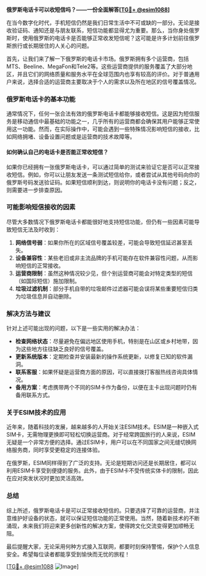 **俄罗斯电话卡可以收短信吗？——一份全面解答[[TG💪+ @esim1088](https://t.me/s/esim1088)]**

在当今数字化时代，手机短信仍然是我们日常生活中不可或缺的一部分。无论是接收验证码、通知还是与朋友联系，短信功能都显得尤为重要。那么，当你身处俄罗斯时，使用俄罗斯的电话卡是否能够正常收发短信呢？这可能是许多计划前往俄罗斯旅行或长期居住的人关心的问题。

首先，让我们来了解一下俄罗斯的电话卡市场。俄罗斯拥有多个运营商，包括MTS、Beeline、MegaFon和Tele2等。这些运营商提供的服务覆盖了大部分地区，并且它们的网络质量和服务水平在全球范围内也享有较高的评价。对于普通用户来说，选择合适的运营商主要取决于个人的需求以及所在地区的信号覆盖情况。

### **俄罗斯电话卡的基本功能**

通常情况下，任何一张合法有效的俄罗斯电话卡都能够接收短信。这是因为短信服务是移动通信中最基础的功能之一，几乎所有的运营商都会确保其用户能够正常使用这一功能。然而，在实际操作中，可能会遇到一些特殊情况影响短信的接收，比如网络拥堵、设备设置问题或是运营商的技术故障等。

#### **如何确认自己的电话卡是否能正常收短信？**
如果你已经拥有一张俄罗斯电话卡，可以通过简单的测试来验证它是否可以正常接收短信。例如，你可以让朋友发送一条测试短信给你，或者尝试从其他号码向你的俄罗斯号码发送验证码。如果短信顺利到达，则说明你的电话卡没有问题；反之，则需要进一步排查原因。

### **可能影响短信接收的因素**

尽管大多数情况下俄罗斯电话卡都能很好地支持短信功能，但仍有一些因素可能导致短信无法及时收到：

1. **网络信号弱**：如果你所在的区域信号覆盖较差，可能会导致短信延迟甚至丢失。
2. **设备兼容性**：某些老旧或非主流品牌的手机可能存在软件兼容性问题，从而影响短信的正常接收。
3. **运营商限制**：虽然这种情况较少见，但个别运营商可能会对特定类型的短信（如国际短信）施加限制。
4. **垃圾过滤机制**：部分手机自带的垃圾邮件过滤器可能会误将某些重要短信归类为垃圾信息并自动删除。

### **解决方法与建议**

针对上述可能出现的问题，以下是一些实用的解决办法：

- **检查网络状态**：尽量避免在偏远地区使用手机，特别是在山区或乡村地带，因为这些地方往往缺乏良好的信号覆盖。
- **更新系统版本**：定期检查并安装最新的操作系统更新，以修复已知的软件漏洞。
- **联系客服**：如果怀疑是运营商方面的原因，可以直接拨打客服热线咨询具体情况。
- **备用方案**：考虑携带两个不同的SIM卡作为备份，以便在主卡出现问题时仍有备用联系方式。

### **关于ESIM技术的应用**

近年来，随着科技的发展，越来越多的人开始关注ESIM技术。ESIM是一种嵌入式SIM卡，无需物理更换即可轻松切换运营商。对于经常跨国旅行的人来说，ESIM无疑是一个非常方便的选择。通过ESIM卡，用户可以在不同国家之间无缝切换网络服务商，同时享受更稳定的连接体验。

在俄罗斯，ESIM同样得到了广泛的支持。无论是短期访问还是长期居住，都可以利用ESIM卡享受到便捷的服务。此外，由于ESIM卡不受传统实体卡的限制，因此在应对突发状况时更加灵活高效。

### **总结**

综上所述，俄罗斯电话卡是可以正常接收短信的。只要选择了可靠的运营商，并注意维护好设备的状态，就可以保证短信功能的正常使用。当然，随着新技术的不断涌现，未来我们将迎来更多创新性的解决方案，使得跨文化交流变得更加顺畅无阻。

最后提醒大家，无论采用何种方式接入互联网，都要时刻保持警惕，保护个人信息安全。希望每位读者都能享受到愉快而无忧的旅程！

[[TG💪+ @esim1088](https://t.me/s/esim1088) ![Image](https://i.postimg.cc/4NQfJmqS/Snipaste-2025-05-13-00-14-12.png)]